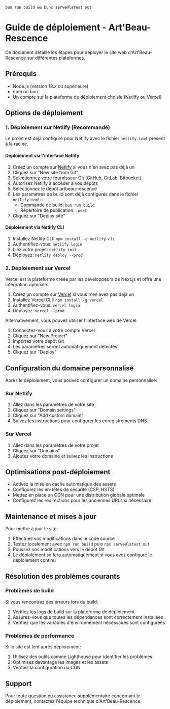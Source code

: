 `bun run build && bunx serve@latest out`

# Guide de déploiement - Art'Beau-Rescence

Ce document détaille les étapes pour déployer le site web d'Art'Beau-Rescence sur différentes plateformes.

## Prérequis

- Node.js (version 18.x ou supérieure)
- npm ou bun
- Un compte sur la plateforme de déploiement choisie (Netlify ou Vercel)

## Options de déploiement

### 1. Déploiement sur Netlify (Recommandé)

Le projet est déjà configuré pour Netlify avec le fichier `netlify.toml` présent à la racine.

#### Déploiement via l'interface Netlify

1. Créez un compte sur [Netlify](https://www.netlify.com/) si vous n'en avez pas déjà un
2. Cliquez sur "New site from Git"
3. Sélectionnez votre fournisseur Git (GitHub, GitLab, Bitbucket)
4. Autorisez Netlify à accéder à vos dépôts
5. Sélectionnez le dépôt artbeau-rescence
6. Les paramètres de build sont déjà configurés dans le fichier `netlify.toml`:
   - Commande de build: `bun run build`
   - Répertoire de publication: `.next`
7. Cliquez sur "Deploy site"

#### Déploiement via Netlify CLI

1. Installez Netlify CLI: `npm install -g netlify-cli`
2. Authentifiez-vous: `netlify login`
3. Liez votre projet: `netlify init`
4. Déployez: `netlify deploy --prod`

### 2. Déploiement sur Vercel

Vercel est la plateforme créée par les développeurs de Next.js et offre une intégration optimale.

1. Créez un compte sur [Vercel](https://vercel.com/) si vous n'en avez pas déjà un
2. Installez Vercel CLI: `npm install -g vercel`
3. Authentifiez-vous: `vercel login`
4. Déployez: `vercel --prod`

Alternativement, vous pouvez utiliser l'interface web de Vercel:

1. Connectez-vous à votre compte Vercel
2. Cliquez sur "New Project"
3. Importez votre dépôt Git
4. Les paramètres seront automatiquement détectés
5. Cliquez sur "Deploy"

## Configuration du domaine personnalisé

Après le déploiement, vous pouvez configurer un domaine personnalisé:

### Sur Netlify

1. Allez dans les paramètres de votre site
2. Cliquez sur "Domain settings"
3. Cliquez sur "Add custom domain"
4. Suivez les instructions pour configurer les enregistrements DNS

### Sur Vercel

1. Allez dans les paramètres de votre projet
2. Cliquez sur "Domains"
3. Ajoutez votre domaine et suivez les instructions

## Optimisations post-déploiement

- Activez la mise en cache automatique des assets
- Configurez les en-têtes de sécurité (CSP, HSTS)
- Mettez en place un CDN pour une distribution globale optimale
- Configurez les redirections pour les anciennes URLs si nécessaire

## Maintenance et mises à jour

Pour mettre à jour le site:

1. Effectuez vos modifications dans le code source
2. Testez localement avec `npm run build` puis `npx serve@latest out`
3. Poussez vos modifications vers le dépôt Git
4. Le déploiement se fera automatiquement si vous avez configuré le déploiement continu

## Résolution des problèmes courants

### Problèmes de build

Si vous rencontrez des erreurs lors du build:

1. Vérifiez les logs de build sur la plateforme de déploiement
2. Assurez-vous que toutes les dépendances sont correctement installées
3. Vérifiez que les variables d'environnement nécessaires sont configurées

### Problèmes de performance

Si le site est lent après déploiement:

1. Utilisez des outils comme Lighthouse pour identifier les problèmes
2. Optimisez davantage les images et les assets
3. Vérifiez la configuration du CDN

## Support

Pour toute question ou assistance supplémentaire concernant le déploiement, contactez l'équipe technique d'Art'Beau-Rescence.